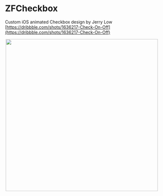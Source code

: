 # ZFCheckbox

Custom iOS animated Checkbox design by Jerry Low [https://dribbble.com/shots/1636217-Check-On-Off](https://dribbble.com/shots/1636217-Check-On-Off) 

<center>
<img width="500" src="https://d13yacurqjgara.cloudfront.net/users/79396/screenshots/1636217/check-animation.gif" />
</center>
